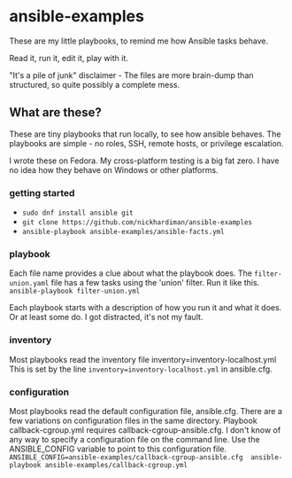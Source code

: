 # ansible-examples

These are my little playbooks, to remind me how Ansible tasks behave.

Read it, run it, edit it, play with it. 

"It's a pile of junk" disclaimer - 
The files are more brain-dump than structured, so quite possibly a complete mess.

## What are these?

These are tiny playbooks that run locally, to see how ansible behaves. 
The playbooks are simple - no roles, SSH, remote hosts, or privilege escalation. 

I wrote these on Fedora. My cross-platform testing is a big fat zero. 
I have no idea how they behave on Windows or other platforms.

### getting started 

* `sudo dnf install ansible git` 
* `git clone https://github.com/nickhardiman/ansible-examples`
* `ansible-playbook ansible-examples/ansible-facts.yml`

### playbook 

Each file name provides a clue about what the playbook does. 
The `filter-union.yaml` file has a few tasks using the 'union' filter. 
Run it like this. 
`ansible-playbook filter-union.yml` 

Each playbook starts with a description of how you run it and what it does.
Or at least some do. I got distracted, it's not my fault. 

### inventory 

Most playbooks read the inventory file inventory=inventory-localhost.yml
This is set by the line `inventory=inventory-localhost.yml` in ansible.cfg.

### configuration

Most playbooks read the default configuration file, ansible.cfg.
There are a few variations on configuration files in the same directory.
Playbook callback-cgroup.yml requires callback-cgroup-ansible.cfg.
I don't know of any way to specify a configuration file on the command line. 
Use the ANSIBLE_CONFIG variable to point to this configuration file. 
`ANSIBLE_CONFIG=ansible-examples/callback-cgroup-ansible.cfg  ansible-playbook ansible-examples/callback-cgroup.yml`
 
